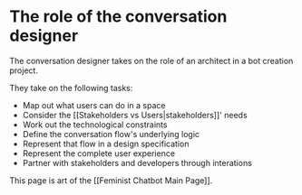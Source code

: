 # The role of the conversation designer

The conversation designer takes on the role of an architect in a bot creation project.

They take on the following tasks:

- Map out what users can do in a space
- Consider the [[Stakeholders vs Users|stakeholders]]' needs
- Work out the technological constraints
- Define the conversation flow's underlying logic
- Represent that flow in a design specification
- Represent the complete user experience
- Partner with stakeholders and developers through interations

This page is art of the [[Feminist Chatbot Main Page]].